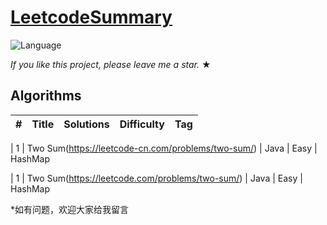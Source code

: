 # [LeetcodeSummary](https://leetcode-cn.com/problemset/all/)
![Language](https://img.shields.io/badge/language-Java%20%2F%20MySQL-blue.svg) 

_If you like this project, please leave me a star._ &#9733;

## Algorithms

|  #  |      Title     |Solutions| Difficulty  | Tag                   
|-----|----------------|---------|-------------|-----


| 1 | Two Sum(https://leetcode-cn.com/problems/two-sum/) | Java | Easy | HashMap
 
| 1 | Two Sum(https://leetcode.com/problems/two-sum/) | Java | Easy | HashMap

*如有问题，欢迎大家给我留言
